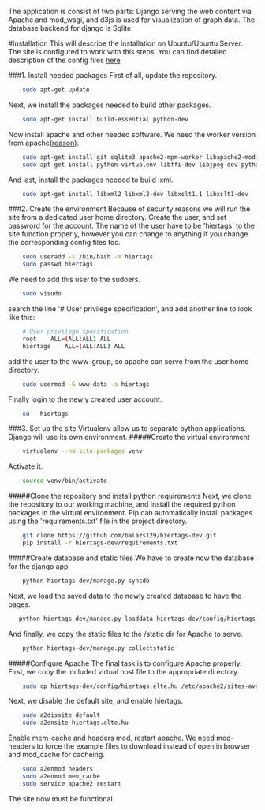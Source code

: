 The application is consist of two parts: Django serving the web content via Apache and mod_wsgi,
and d3js is used for visualization of graph data. The database backend for django is Sqlite.

#Installation
This will describe the installation on Ubuntu/Ubuntu Server. The site is configured to work
with this steps. You can find detailed description of the config files [here](https://github.com/balazs129/hiertags-dev/wiki/Home)

###1. Install needed packages
First of all, update the repository.
```bash
    sudo apt-get update
```
Next, we install the packages needed to build other packages.
```bash
    sudo apt-get install build-essential python-dev
```
Now install apache and other needed software. We need the worker version from apache([reason](http://blog.dscpl.com.au/2012/10/why-are-you-using-embedded-mode-of.html)).
```bash
    sudo apt-get install git sqlite3 apache2-mpm-worker libapache2-mod-wsgi
    sudo apt-get install python-virtualenv libffi-dev libjpeg-dev python-cairo
```
And last, install the packages needed to build lxml.
```bash
    sudo apt-get install libxml2 libxml2-dev libxslt1.1 libxslt1-dev
```

###2. Create the environment
Because of security reasons we will run the site from a dedicated user home directory.
Create the user, and set password for the account. The name of the user have to be 'hiertags' to
the site function properly, however you can change to anything if you change the corresponding config
files too.
```bash
    sudo useradd -s /bin/bash -m hiertags
    sudo passwd hiertags
```
We need to add this user to the sudoers.
```bash
    sudo visudo
```
search the line '# User privilege specification', and add another line to look like this:
```bash
    # User privilege specification
    root    ALL=(ALL:ALL) ALL
    hiertags    ALL=(ALL:ALL) ALL
```
add the user to the www-group, so apache can serve from the user home directory.
```bash
    sudo usermod -G www-data -a hiertags
```
Finally login to the newly created user account.
```bash
    su - hiertags
```

###3. Set up the site
Virtualenv allow us to separate python applications. Django will use its own environment.
#####Create the virtual environment
```bash
    virtualenv --no-site-packages venv
```
Activate it.
```bash
    source venv/bin/activate
```

#####Clone the repository and install python requirements
Next, we clone the repository to our working machine, and install the required python packages
in the virtual environment. Pip can automatically install packages using the 'requirements.txt'
file in the project directory.
```bash
    git clone https://github.com/balazs129/hiertags-dev.git
    pip install -r hiertags-dev/requirements.txt
```

#####Create database and static files
We have to create now the database for the django app.
```bash
    python hiertags-dev/manage.py syncdb
```
Next, we load the saved data to the newly created database to have the pages.
```bash
   python hiertags-dev/manage.py loaddata hiertags-dev/config/hiertags_data.json
```
And finally, we copy the static files to the /static dir for Apache to serve.
```bash
    python hiertags-dev/manage.py collectstatic
```

#####Configure Apache
The final task is to configure Apache properly. First, we copy the included virtual host file
to the appropriate directory.
```bash
    sudo cp hiertags-dev/config/hiertags.elte.hu /etc/apache2/sites-available/
```
Next, we disable the default site, and enable hiertags.
```bash
    sudo a2dissite default
    sudo a2ensite hiertags.elte.hu
```
Enable mem-cache and headers mod, restart apache. We need mod-headers to force the example files
to download instead of open in browser and mod_cache for cacheing.
```bash
    sudo a2enmod headers
    sudo a2enmod mem_cache
    sudo service apache2 restart
```
The site now must be functional.